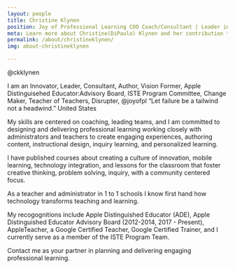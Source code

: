 ```yaml
---
layout: people
title: Christine Klynen
position: Joy of Professional Learning COO Coach/Consultant | Leader in Educational Technology | United States
meta: Learn more about Christine(DiPaulo) Klynen and her contribution to the Joy of Professional Learning
permalink: /about/christineklynen/
img: about-christineklynen

---
```

@ckklynen 

I am an Innovator, Leader,  Consultant,  Author,  Vision Former,  Apple Distinguisehed Educator:Advisory Board,  ISTE Program Committee, Change Maker, Teacher of Teachers, Disrupter, @joyofpl  “Let failure be a tailwind not a headwind.”  United States

My skills are centered on coaching, leading teams, and I am committed to designing and delivering professional learning working closely with administrators and teachers to create engaging experiences, authoring content, instructional design, inquiry learning, and personalized learning. 

I have published courses about creating a culture of innovation, mobile learning, technology integration, and lessons for the classroom that foster creative thinking, problem solving, inquiry, with a community centered focus.

As a teacher and administrator in 1 to 1 schools I know first hand how technology transforms teaching and learning.

My recogognitions include Apple Distinguished Educator (ADE), Apple Distinguished Educator Advisory Board (2012-2014, 2017 - Present), AppleTeacher, a Google Certified Teacher, Google Certified Trainer, and I currently serve as a member of the ISTE Program Team.

Contact me as your partner in planning and delivering engaging professional learning.
